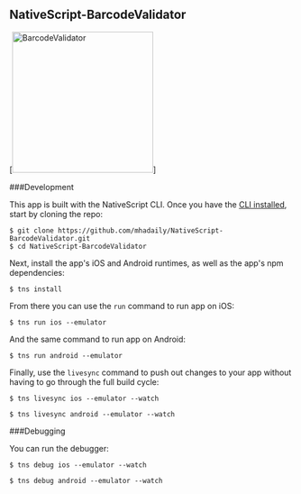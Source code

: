 ## NativeScript-BarcodeValidator

[<img alt="BarcodeValidator" src="https://www.majidhajian.com/images/barcodeValidator.gif" width="250">]

###Development

This app is built with the NativeScript CLI. Once you have the [CLI installed](http://docs.nativescript.org/angular/tutorial/ng-chapter-1#11-install-nativescript-and-configure-your-environment), start by cloning the repo:

```
$ git clone https://github.com/mhadaily/NativeScript-BarcodeValidator.git
$ cd NativeScript-BarcodeValidator
```

Next, install the app's iOS and Android runtimes, as well as the app's npm dependencies:

```
$ tns install
```

From there you can use the `run` command to run app on iOS:

```
$ tns run ios --emulator
```

And the same command to run app on Android:

```
$ tns run android --emulator
```

Finally, use the `livesync` command to push out changes to your app without having to go through the full build cycle:

```
$ tns livesync ios --emulator --watch
```
```
$ tns livesync android --emulator --watch
```

###Debugging


You can run the debugger:
```
$ tns debug ios --emulator --watch
```
```
$ tns debug android --emulator --watch
```